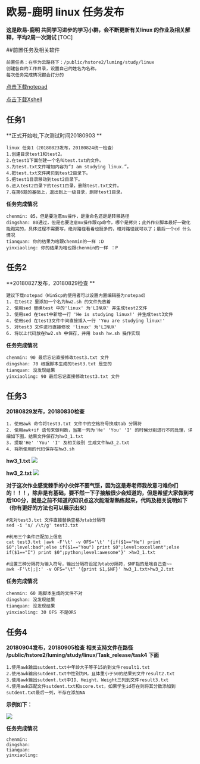 # 欧易-鹿明 linux 任务发布

**这是欧易-鹿明 共同学习进步的学习小群，会不断更新有关linux 的作业及相关解释，平均2周一次测试**
[TOC]

##前置任务及相关软件

```
前置任务：在华为云路径下：/public/hstore2/luming/study/linux
创建各自的工作目录，设置自己的姓名为名称。
每次任务完成情况都会打分的
```

[点击下载notepad]( https://pc.qq.com/detail/0/detail_1300.html)

[点击下载Xshell](https://pc.qq.com/detail/4/detail_2644.html)


## 任务1

**正式开始啦,下次测试时间20180903 **
```
linux 任务1（20180823发布，20180824统一检查）
1.创建目录test1和test2。
2.在test1下面创建一个名叫test.txt的文件。
3.为test.txt文件增加内容为“I am studying linux.”。
4.把test.txt文件拷贝到test2目录下。
5.把test1目录移动到test2目录下。
6.进入test2目录下的test1目录，删除test.txt文件。
7.在第6题的基础上，退出到上一级目录，删除test1目录。
```
**任务完成情况**

```
chenmin: 85，但是要注意mv操作，是重命名还是是转移路径
dingshan: 80通过，但是也要注意mv操作跟cp命令，哪个是拷贝；此外作业脚本最好一键化能跑完的，具体过程不需要写，绝对路径看着也挺多的，相对路径就可以了；最后一个cd 什么情况
tianquan: 你的结果为啥跟chenmin的一样 :D
yinxiaoling: 你的结果为啥也跟chenmin的一样 ：P

```

## 任务2

**20180827发布，20180829检查 **

```
建议下载notepad（WinScp的使用者可以设置内置编辑器为notepad）
1. 在test2 里添加一个名为hw2.sh 的文件先放着
2. 使用sed 替换test 中的'linux' 为'LINUX' 并生成test2文件
3. 使用sed 在test中新增一行 'He is studying linux!' 并生成test3文件
4. 使用sed 在test3文件中间直接插入一行 'You are studying linux!' 
5. 对test3 文件进行直接修改 'linux' 为'LINUX' 
6. 将以上代码放在hw2.sh 中保存，并用 bash hw.sh 操作实现
```
**任务完成情况**

```
chenmin: 90 最后忘记直接修改test3.txt 文件
dingshan: 70 根据脚本生成的test3.txt 是空的
tianquan: 没发现结果
yinxiaoling: 90 最后忘记直接修改test3.txt 文件
```

## 任务3

**20180829发布，20180830检查**

```
1. 使用awk 命令将test3.txt 文件中的空格符号换成tab 分隔符
2. 使用awk+if 语句来做判断，当第一列为'He' 'You' 'I' 的时候分别进行不同处理，详细如下图，结果文件保存为hw3_1.txt
3. 提取'He' 'You' 'I' 及相关级别 生成文件hw3_2.txt
4. 将所使用的代码保存在hw3.sh 
```
**hw3_1.txt**
![](http://p5v6ynkbf.bkt.clouddn.com/18-8-29/62444597.jpg)

**hw3_2.txt**
![](http://p5v6ynkbf.bkt.clouddn.com/18-8-29/55437660.jpg)

**对于这次作业感觉棘手的小伙伴不要气馁，因为这是寿老师我故意刁难你们的！！！，除非是有基础，要不然一下子接触很少会知道的，但是希望大家做到考后100分，就是之前不知道的知识点这次能渐渐熟练起来，代码及相关说明如下（你有更好的方法也可以展示出来）**
```
#先对test3.txt 文件直接替换空格为tab分隔符
sed -i 's/ /\t/g' test3.txt

#利用三个条件匹配加上信息
cat test3.txt |awk -F'\t' -v OFS='\t' '{if($1=="He") print $0";level:bad";else if($1=="You") print $0";level:excellent";else if($1=="I") print $0";python;level:awesome"}' >hw3_1.txt

#设置三种分隔符为输入符号，输出分隔符设定为tab分隔符，$NF指的是啥自己查~~
awk -F'\t|;|:' -v OFS="\t" '{print $1,$NF}' hw3_1.txt>hw3_2.txt
```
**任务完成情况**

```
chenmin: 60 跑脚本生成的文件不对
dingshan: 没发现结果
tianquan: 没发现结果
yinxiaoling: 30 OFS 不是ORS
```

## 任务4

**20180904发布，20180905检查**
**相关支持文件在路径 /public/hstore2/luming/study/linux/Task_release/task4 下面**

```
1.使用awk输出sutdent.txt中年龄大于等于15的到文件result1.txt
2.使用awk输出sutdent.txt中性别为M，且体重小于50的结果到文件result2.txt
3.使用awk输出sutdent.txt中ID、Height、Weight三列到文件result3.txt
4.使用awk匹配文件sutdent.txt和score.txt，如果学生id存在则将其分数添加到sutdent.txt最后一列，不存在添加NA
```
**示例如下：**

![](http://p5v6ynkbf.bkt.clouddn.com/18-9-5/58913642.jpg)

**任务完成情况**

```
chenmin:
dingshan:
tianquan:
yinxiaoling:
```